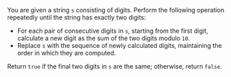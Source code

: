 You are given a string `s` consisting of digits. Perform the following operation repeatedly until the string has exactly two digits:

- For each pair of consecutive digits in `s`, starting from the first digit, calculate a new digit as the sum of the two digits modulo `10`.
- Replace `s` with the sequence of newly calculated digits, maintaining the order in which they are computed.

Return `true` if the final two digits in `s` are the same; otherwise, return `false`.